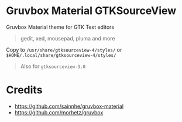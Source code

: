 # Gruvbox Material GTKSourceView
Gruvbox Material theme for GTK Text editors 
> gedit, xed, mousepad, pluma and more

Copy to `/usr/share/gtksourceview-4/styles/` or `$HOME/.local/share/gtksourceview-4/styles/`
> Also for `gtksourceview-3.0`

# Credits
- https://github.com/sainnhe/gruvbox-material
- https://github.com/morhetz/gruvbox
